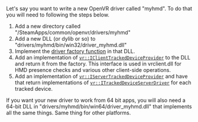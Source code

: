Let's say you want to write a new OpenVR driver called "myhmd". To do that you will need to following the steps below.

1. Add a new directory called "<steam install dir>/SteamApps/common/openvr/drivers/myhmd"
2. Add a new DLL (or dylib or so) to "drivers/myhmd/bin/win32/driver_myhmd.dll"
3. Implement the [driver factory function](https://github.com/ValveSoftware/openvr/wiki/Driver-Factory-Fuction) in that DLL.
4. Add an implementation of [`vr::IClientTrackedDeviceProvider`](https://github.com/ValveSoftware/openvr/wiki/IClientTrackedDeviceProvider_Overview) to the DLL and return it from the factory. This interface is used in vrclient.dll for HMD presence checks and various other client-side operations.
5. Add an implementation of [`vr::IServerTrackedDeviceProvider`](https://github.com/ValveSoftware/openvr/wiki/IServerTrackedDeviceProvider_Overview) and have that return implementations of [`vr::ITrackedDeviceServerDriver`](https://github.com/ValveSoftware/openvr/wiki/vr::ITrackedDeviceServerDriver-Overview) for each tracked device.

If you want your new driver to work from 64 bit apps, you will also need a 64-bit DLL in "drivers/myhmd/bin/win64/driver_myhmd.dll" that implements all the same things. Same thing for other platforms. 